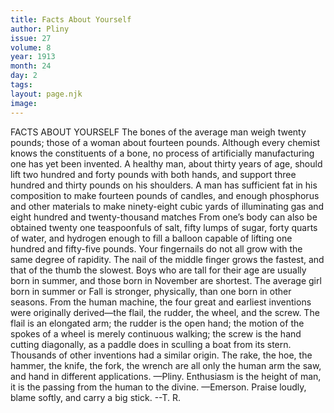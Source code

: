 ```yaml
---
title: Facts About Yourself
author: Pliny
issue: 27
volume: 8
year: 1913
month: 24
day: 2
tags:
layout: page.njk
image:
---
```

FACTS ABOUT YOURSELF   The bones of the average man weigh twenty pounds; those of a woman about fourteen pounds. Although every chemist knows the constituents of a bone, no process of artificially manufacturing one has yet been invented. A healthy man, about thirty years of age, should lift two hundred and forty pounds with both hands, and support three hundred and thirty pounds on his shoulders. A man has sufficient fat in his composition to make fourteen pounds of candles, and enough phosphorus and other materials to make ninety-eight cubic yards of illuminating gas and eight hundred and twenty-thousand matches From one’s body can also be obtained twenty one teaspoonfuls of salt, fifty lumps of sugar, forty quarts of water, and hydrogen enough to fill a balloon capable of lifting one hundred and fifty-five pounds. Your fingernails do not all grow with the same degree of rapidity. The nail of the middle finger grows the fastest, and that of the thumb the slowest. Boys who are tall for their age are usually born in summer, and those born in November are shortest. The average girl born in summer or Fall is stronger, physically, than one born in other seasons. From the human machine, the four great and earliest inventions were originally derived—the flail, the rudder, the wheel, and the screw. The flail is an elongated arm; the rudder is the open hand; the motion of the spokes of a wheel is merely continuous walking; the screw is the hand cutting diagonally, as a paddle does in sculling a boat from its stern. Thousands of other inventions had a similar origin. The rake, the hoe, the hammer, the knife, the fork, the wrench are all only the human arm the saw, and hand in different applications. —Pliny.       Enthusiasm is the height of man, it is the passing from the human to the divine. —Emerson.       Praise loudly, blame softly, and carry a big stick. --T. R.
